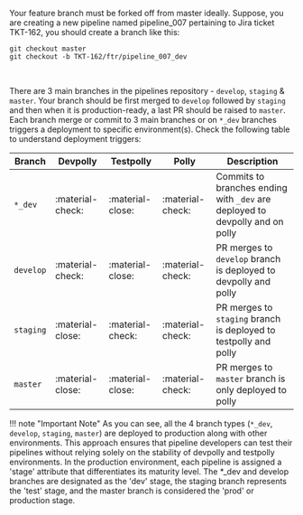 
Your feature branch must be forked off from master ideally. Suppose, you are creating a new pipeline named pipeline_007 pertaining to Jira ticket TKT-162, you should create a branch like this:

```
git checkout master
git checkout -b TKT-162/ftr/pipeline_007_dev
```
<br>

There are 3 main branches in the pipelines repository - `develop`, `staging` & `master`. Your branch should be first merged to `develop` followed by `staging` and then when it is production-ready, a last PR should be raised to `master`. Each branch merge or commit to 3 main branches or on `*_dev` branches triggers a deployment to specific environment(s). Check the following table to understand deployment triggers:

| Branch    | Devpolly          | Testpolly         | Polly             | Description                                                                   |
| --------- | ----------------- | ----------------- | ----------------- | ----------------------------------------------------------------------------- |  
| `*_dev`   | :material-check:  | :material-close:  | :material-check:  | Commits to branches ending with `_dev` are deployed to devpolly and on polly  |
| `develop` | :material-check:  | :material-close:  | :material-check:  | PR merges to `develop` branch is deployed to devpolly and polly               |
| `staging` | :material-close:  | :material-check:  | :material-check:  | PR merges to `staging` branch is deployed to testpolly and polly              |
| `master`  | :material-close:  | :material-close:  | :material-check:  | PR merges to `master` branch is only deployed to polly                        |


!!! note "Important Note"
    As you can see, all the 4 branch types (`*_dev`, `develop`, `staging`, `master`) are deployed to production along with other environments. This approach ensures that pipeline developers can test their pipelines without relying solely on the stability of devpolly and testpolly environments. In the production environment, each pipeline is assigned a 'stage' attribute that differentiates its maturity level. The *_dev and develop branches are designated as the 'dev' stage, the staging branch represents the 'test' stage, and the master branch is considered the 'prod' or production stage.

<br>
<br>
<br>
<br>
<br>
<br>

